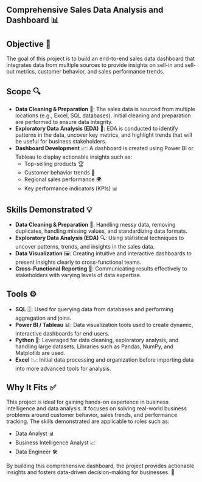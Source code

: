 ## Comprehensive Sales Data Analysis and Dashboard 📊

## Objective 🎯
The goal of this project is to build an end-to-end sales data dashboard that integrates data from multiple sources to provide insights on sell-in and sell-out metrics, customer behavior, and sales performance trends.

## Scope 🔍
- **Data Cleaning & Preparation** 🧹: The sales data is sourced from multiple locations (e.g., Excel, SQL databases). Initial cleaning and preparation are performed to ensure data integrity.
- **Exploratory Data Analysis (EDA)** 🔬: EDA is conducted to identify patterns in the data, uncover key metrics, and highlight trends that will be useful for business stakeholders.
- **Dashboard Development** 📈: A dashboard is created using Power BI or Tableau to display actionable insights such as:
  - Top-selling products 🏆
  - Customer behavior trends 📅
  - Regional sales performance 🌍
  - Key performance indicators (KPIs) 📊

## Skills Demonstrated 💡
- **Data Cleaning & Preparation** 🧹: Handling messy data, removing duplicates, handling missing values, and standardizing data formats.
- **Exploratory Data Analysis (EDA)** 🔍: Using statistical techniques to uncover patterns, trends, and insights in the sales data.
- **Data Visualization** 🖼️: Creating intuitive and interactive dashboards to present insights clearly to cross-functional teams.
- **Cross-Functional Reporting** 📣: Communicating results effectively to stakeholders with varying levels of data expertise.

## Tools ⚙️
- **SQL** 🗄️: Used for querying data from databases and performing aggregation and joins.
- **Power BI / Tableau** 📊: Data visualization tools used to create dynamic, interactive dashboards for end users.
- **Python** 🐍: Leveraged for data cleaning, exploratory analysis, and handling large datasets. Libraries such as Pandas, NumPy, and Matplotlib are used.
- **Excel** 📉: Initial data processing and organization before importing data into more advanced tools for analysis.

## Why It Fits ✅
This project is ideal for gaining hands-on experience in business intelligence and data analysis. It focuses on solving real-world business problems around customer behavior, sales trends, and performance tracking. The skills demonstrated are applicable to roles such as:
- Data Analyst 📊
- Business Intelligence Analyst 📈
- Data Engineer 🛠️

By building this comprehensive dashboard, the project provides actionable insights and fosters data-driven decision-making for businesses. 🚀
